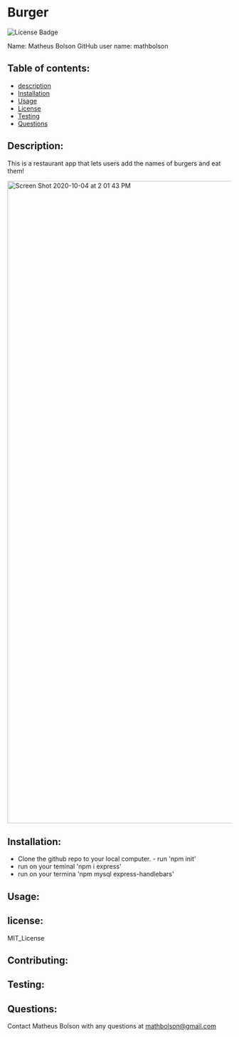 # Burger
  ![License Badge](https://img.shields.io/static/v1?label=License&message=MIT_License&color=blue)
  
  Name: Matheus Bolson
  GitHub user name: mathbolson
    
  ## Table of contents:  
  * [description](#description)
  * [Installation](#Installation)
  * [Usage](#usage)
  * [License](#license)
  * [Testing](#testing)
  * [Questions](#questions)
  
  ## Description:
  This is a restaurant app that lets users add the names of burgers and eat them!
  
  <img width="1440" alt="Screen Shot 2020-10-04 at 2 01 43 PM" src="https://user-images.githubusercontent.com/66330168/95027018-39ae4180-064a-11eb-888e-5c205b6aed83.png">
  
  
  ## Installation:
  - Clone the github repo to your local computer. - run 'npm init'
  - run on your teminal 'npm i express'
  - run on your termina 'npm mysql express-handlebars' 
  ## Usage:
  
  ## license:
  MIT_License
  
  ## Contributing:
  
  ## Testing:
  
  ## Questions:
  Contact Matheus Bolson with any questions at mathbolson@gmail.com
